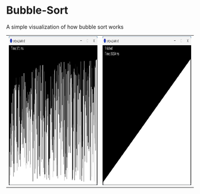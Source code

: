 # Bubble-Sort
A simple visualization of how bubble sort works
<p>
  <table>
    <tr>
      <td><img src="images/begin.png" height="400"></td>
      <td><img src="images/end.png" height="400"></td>
    </tr>
  </table>
</p>
